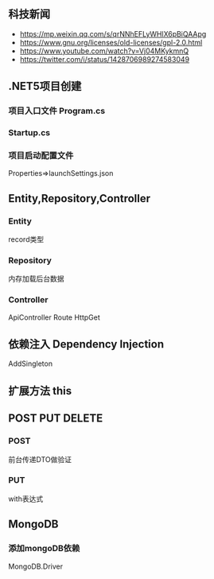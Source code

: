 ## 科技新闻

- https://mp.weixin.qq.com/s/qrNNhEFLyWHlX6pBiQAApg
- https://www.gnu.org/licenses/old-licenses/gpl-2.0.html
- https://www.youtube.com/watch?v=Vj04MKykmnQ  
- https://twitter.com/i/status/1428706989274583049

## .NET5项目创建

### 项目入口文件 Program.cs

### Startup.cs

### 项目启动配置文件 
Properties=>launchSettings.json 


## Entity,Repository,Controller

### Entity
record类型

### Repository
内存加载后台数据

### Controller
ApiController Route HttpGet

## 依赖注入 Dependency Injection
AddSingleton


## 扩展方法 this

## POST PUT DELETE

### POST
前台传递DTO做验证

### PUT
with表达式


## MongoDB

### 添加mongoDB依赖
MongoDB.Driver








